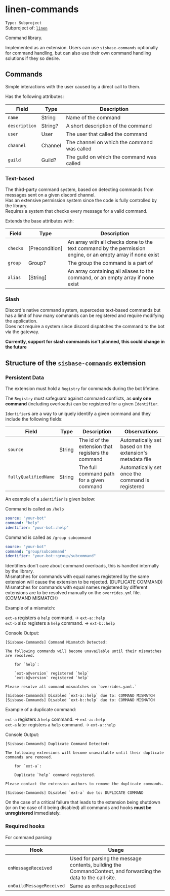 # linen-commands
`Type: Subproject`  
Subproject of: [`linen`](../linen.md)  

Command library.  

Implemented as an extension. Users can use `sisbase-commands` optionally for command handling, but can also use their own command handling solutions if they so desire.  

## Commands
Simple interactions with the user caused by a direct call to them.

Has the following attributes:

| Field         | Type     | Description                                                                     |
|---------------|----------|---------------------------------------------------------------------------------|
| `name`        | String   | Name of the command                                                             |
| `description` | String?  | A short description of the command                                              |
| `user`        | User     | The user that called the command                                                |
| `channel`     | Channel  | The channel on which the command was called                                     |
| `guild`       | Guild?   | The guild on which the command was called                                       |

### Text-based
The third-party command system, based on detecting commands from messages sent on a given discord channel.  
Has an extensive permission system since the code is fully controlled by the library.  
Requires a system that checks every message for a valid command.  

Extends the base attributes with:

| Field    | Type           | Description                                                                                                 |
|----------|----------------|-------------------------------------------------------------------------------------------------------------|
| `checks` | [Precondition] | An array with all checks done to the text command by the permission engine, or an empty array if none exist |
| `group`  | Group?         | The group the command is a part of                                                                          |
| `alias`  | [String]       | An array containing all aliases to the command, or an empty array if none exist                             |

### Slash
Discord's native command system, supercedes text-based commands but has a limit of how many commands can be registered and require modifying the application.  
Does not require a system since discord dispatches the command to the bot via the gateway.  

**Currently, support for slash commands isn't planned, this could change in the future**  


## Structure of the `sisbase-commands` extension

### Persistent Data
The extension must hold a `Registry` for commands during the bot lifetime.  

The `Registry` must safeguard against command conflicts, as **only one command** (including overloads) can be registered for a given `Identifier`.  

`Identifier`s are a way to uniquely identify a given command and they include the following fields:

| Field                | Type   | Description                                        | Observations                                             |
|----------------------|--------|----------------------------------------------------|----------------------------------------------------------|
| `source`             | String | The id of the extension that registers the command | Automatically set based on the extension's metadata file |
| `fullyQualifiedName` | String | The full command path for a given command          | Automatically set once the command is registered         |

An example of a `Identifier` is given below:

Command is called as `/help`  
```yml
source: "your-bot"
command: "help"
identifier: "your-bot::help"
```

Command is called as `/group subcommand`
```yml
source: "your-bot"
command: "group/subcommand"
identifier: "your-bot::group/subcommand"
```

Identifiers don't care about command overloads, this is handled internally by the library.  
Mismatches for commands with equal names registered by the same extension will cause the extension to be rejected. (DUPLICATE COMMAND)  
Mismatches for commands with equal names registered by different extensions are to be resolved manually on the `overrides.yml` file. (COMMAND MISMATCH)  

Example of a mismatch:

`ext-a` registers a `help` command. -> `ext-a::help`  
`ext-b` also registers a `help` command. -> `ext-b::help`  

Console Output:
```
[Sisbase-Commands] Command Mismatch Detected:

The following commands will become unavailable until their mismatches are resolved.

    for `help`:
	
	`ext-a@version` registered `help`
	`ext-b@version` registered `help`
	
Please resolve all command mismatches on `overrides.yaml.`

[Sisbase-Commands] Disabled `ext-a::help` due to: COMMAND MISMATCH
[Sisbase-Commands] Disabled `ext-b::help` due to: COMMAND MISMATCH
``` 

Example of a duplicate command:

`ext-a` registers a `help` command. -> `ext-a::help`  
`ext-a` later registers a `help` command. -> `ext-a::help`  

Console Output:
```
[Sisbase-Commands] Duplicate Command Detected:

The following extensions will become unavailable until their duplicate commands are removed.

	for `ext-a`:
	
	Duplicate `help` command registered.

Please contact the extension authors to remove the duplicate commands.

[Sisbase-Commands] Disabled `ext-a` due to: DUPLICATE COMMAND

```

On the case of a critical failure that leads to the extension being shutdown (or on the case of it being disabled)
all commands and hooks **must be unregistered** immediately.  

### Required hooks

For command parsing:

| Hook                     | Usage                                                                                                         |
|--------------------------|---------------------------------------------------------------------------------------------------------------|
| `onMessageReceived`      | Used for parsing the message contents, building the CommandContext, and forwarding the data to the call site. |
| `onGuildMessageReceived` | Same as `onMessageReceived`                                                                                   |
